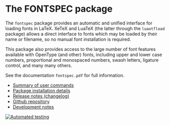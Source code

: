 The FONTSPEC package
====================

The `fontspec` package provides an automatic and unified interface for loading
fonts in LaTeX. XeTeX and LuaTeX (the latter through the `luaotfload` package)
allows a direct interface to fonts which may be loaded by their name or filename,
so no manual font installation is required.

This package also provides access to the large number of font features
available with OpenType (and other) fonts, including upper and lower case numbers,
proportional and monospaced numbers, swash letters, ligature control, and many
many others.

See the documentation `fontspec.pdf` for full information.

* [Summary of user commands](user.html)
* [Package installation details](install.html)
* [Release notes (changelog)](CHANGES.html)
* [Github repository](https://github.com/latex3/fontspec)
* [Development notes](dev.html)

[![Automated testing](https://github.com/latex3/fontspec/actions/workflows/main.yaml/badge.svg)](https://github.com/latex3/fontspec/actions/workflows/main.yaml)
